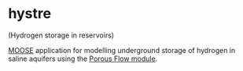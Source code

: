 hystre
===
(Hydrogen storage in reservoirs)

[MOOSE](https://www.mooseframework.com) application for modelling underground storage of hydrogen in saline
aquifers using the [Porous Flow module](https://www.mooseframework.org/modules/porous_flow).
